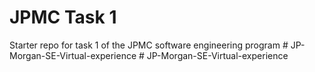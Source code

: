 # JPMC Task 1
Starter repo for task 1 of the JPMC software engineering program
#   J P - M o r g a n - S E - V i r t u a l - e x p e r i e n c e  
 #   J P - M o r g a n - S E - V i r t u a l - e x p e r i e n c e  
 